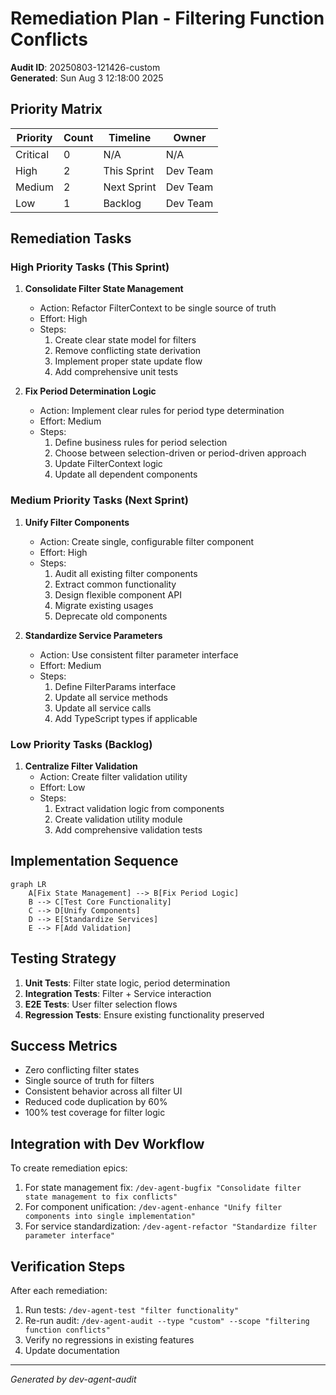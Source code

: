 # Remediation Plan - Filtering Function Conflicts

**Audit ID**: 20250803-121426-custom  
**Generated**: Sun Aug 3 12:18:00 2025  

## Priority Matrix

| Priority | Count | Timeline | Owner |
|----------|-------|----------|-------|
| Critical | 0 | N/A | N/A |
| High | 2 | This Sprint | Dev Team |
| Medium | 2 | Next Sprint | Dev Team |
| Low | 1 | Backlog | Dev Team |

## Remediation Tasks

### High Priority Tasks (This Sprint)

1. **Consolidate Filter State Management**
   - Action: Refactor FilterContext to be single source of truth
   - Effort: High
   - Steps:
     1. Create clear state model for filters
     2. Remove conflicting state derivation
     3. Implement proper state update flow
     4. Add comprehensive unit tests

2. **Fix Period Determination Logic**
   - Action: Implement clear rules for period type determination
   - Effort: Medium
   - Steps:
     1. Define business rules for period selection
     2. Choose between selection-driven or period-driven approach
     3. Update FilterContext logic
     4. Update all dependent components

### Medium Priority Tasks (Next Sprint)

1. **Unify Filter Components**
   - Action: Create single, configurable filter component
   - Effort: High
   - Steps:
     1. Audit all existing filter components
     2. Extract common functionality
     3. Design flexible component API
     4. Migrate existing usages
     5. Deprecate old components

2. **Standardize Service Parameters**
   - Action: Use consistent filter parameter interface
   - Effort: Medium
   - Steps:
     1. Define FilterParams interface
     2. Update all service methods
     3. Update all service calls
     4. Add TypeScript types if applicable

### Low Priority Tasks (Backlog)

1. **Centralize Filter Validation**
   - Action: Create filter validation utility
   - Effort: Low
   - Steps:
     1. Extract validation logic from components
     2. Create validation utility module
     3. Add comprehensive validation tests

## Implementation Sequence

```mermaid
graph LR
    A[Fix State Management] --> B[Fix Period Logic]
    B --> C[Test Core Functionality]
    C --> D[Unify Components]
    D --> E[Standardize Services]
    E --> F[Add Validation]
```

## Testing Strategy

1. **Unit Tests**: Filter state logic, period determination
2. **Integration Tests**: Filter + Service interaction
3. **E2E Tests**: User filter selection flows
4. **Regression Tests**: Ensure existing functionality preserved

## Success Metrics

- Zero conflicting filter states
- Single source of truth for filters
- Consistent behavior across all filter UI
- Reduced code duplication by 60%
- 100% test coverage for filter logic

## Integration with Dev Workflow

To create remediation epics:
1. For state management fix: `/dev-agent-bugfix "Consolidate filter state management to fix conflicts"`
2. For component unification: `/dev-agent-enhance "Unify filter components into single implementation"`
3. For service standardization: `/dev-agent-refactor "Standardize filter parameter interface"`

## Verification Steps

After each remediation:
1. Run tests: `/dev-agent-test "filter functionality"`
2. Re-run audit: `/dev-agent-audit --type "custom" --scope "filtering function conflicts"`
3. Verify no regressions in existing features
4. Update documentation

---
*Generated by dev-agent-audit*
